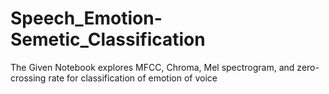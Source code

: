 # Speech_Emotion-Semetic_Classification
The Given Notebook explores MFCC, Chroma, Mel spectrogram, and zero-crossing rate for classification of emotion of voice

